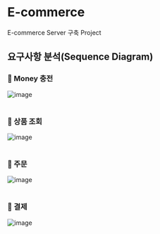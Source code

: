 # E-commerce
E-commerce Server 구축 Project

## 요구사항 분석(Sequence Diagram)

### 📁 Money 충전
![image](https://github.com/lemoneeing/e-commerce/assets/138500282/b4051ac1-cc22-41d3-a6ec-96b6179201d5)
<br /><br />
### 📁 상품 조회
![image](https://github.com/lemoneeing/e-commerce/assets/138500282/fc44772b-1ffe-46aa-8112-76b7db974088)
<br /><br />
### 📁 주문
![image](https://github.com/lemoneeing/e-commerce/assets/138500282/b79f38e2-9645-4a62-8626-2cc73c7c970a)
<br /><br />
### 📁 결제
![image](https://github.com/lemoneeing/e-commerce/assets/138500282/c74f3a91-27c0-4270-a8d5-b222eafb1a66)

